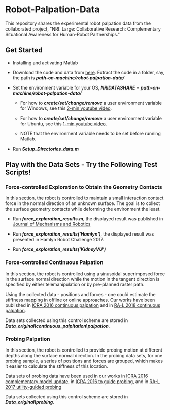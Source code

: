 # Robot-Palpation-Data #This repository shares the experimental robot palpation data from the collaborated project, "NRI: Large: Collaborative Research: Complementary Situational Awareness for Human-Robot Partnerships."## Get Started ##* Installing and activating Matlab* Download the code and data from [here](https://github.com/vu-arma-dev/robot-palpation-data). Extract the code in a folder, say, the path is ***path-on-machine/robot-palpation-data/**** Set the environment variable for your OS, ***NRIDATASHARE*** = ***path-on-machine/robot-palpation-data/***		* For how to ***create/set/change/remove*** a user environment variable for Windows, see this [2-min youtube video](https://www.youtube.com/watch?v=bEroNNzqlF4).		* For how to ***create/set/change/remove*** a user environment variable for Ubuntu, see this [1-min youtube video](https://www.youtube.com/watch?v=Y6_7xaxkPik).		*  NOTE that the environment variable needs to be set before running Matlab.* Run ***Setup\_Directories\_data.m***## Play with the Data Sets - Try the Following Test Scripts! ##### Force-controlled Exploration to Obtain the Geometry Contacts ###In this section, the robot is controlled to maintain a small interaction contact force in the normal direction of an unknown surface. The goal is to collect the surface geometry contacts while deforming the environment the least.* Run ***force\_exploration\_results.m***, the displayed result was published in [Journal of Mechanisms and Robotics](http://mechanismsrobotics.asmedigitalcollection.asme.org/article.aspx?articleid=2597974)* Run ***force\_exploration\_results('Hamlyn')***, the displayed result was presented in Hamlyn Robot Challenge 2017.* Run ***force\_exploration\_results('KidneyVU')***### Force-controlled Continuous Palpation ###In this section, the robot is controlled using a sinusoidal superimposed force in the surface normal direction while the motion in the tangent direction is specified by either telemanipulation or by pre-planned raster path. Using the collected data - positions and forces - one could estimate the stiffness mapping in offline or online approaches. Our works have been published in [ICRA 2016 continuous palpation](https://ieeexplore.ieee.org/document/7487609/) and in [RA-L 2018 continuous palpation](https://ieeexplore.ieee.org/abstract/document/8279448/).Data sets collected using this control scheme are stored in ***Data\_original\continuous\_palpitation\palpation***. ### Probing Palpation ###In this section, the robot is controlled to provide probing motion at different depths along the surface normal direction. In the probing data sets, for one probing sample, a series of positions and forces are grouped, which makes it easier to calculate the stiffness of this location.Data sets of probing data have been used in our works in [ICRA 2016 complementary model update](https://ieeexplore.ieee.org/document/7487224/), in [ICRA 2016 to guide probing](https://ieeexplore.ieee.org/document/7487225/), and in [RA-L 2017 utility-guided probing](https://ieeexplore.ieee.org/document/7827116/)Data sets collected using this control scheme are stored in ***Data\_original\probing***.